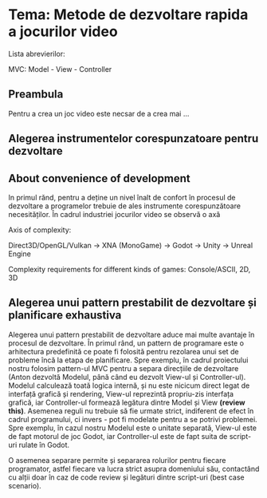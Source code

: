 # Tema: Metode de dezvoltare rapida a jocurilor video


Lista abrevierilor:

MVC: Model - View - Controller


## Preambula

Pentru a crea un joc video este necsar de a crea mai ...

## Alegerea instrumentelor corespunzatoare pentru dezvoltare
## About convenience of development

In primul rănd, pentru a deține un nivel înalt de confort în procesul de dezvoltare a programelor trebuie de ales instrumente corespunzătoare necesităților. În cadrul industriei jocurilor video se observă o axă

Axis of complexity:

Direct3D/OpenGL/Vulkan -> XNA (MonoGame) -> Godot -> Unity -> Unreal Engine

Complexity requirements for different kinds of games: Console/ASCII, 2D, 3D


## Alegerea unui pattern prestabilit de dezvoltare și planificare exhaustiva

Alegerea unui pattern prestabilit de dezvoltare aduce mai multe avantaje în procesul de dezvoltare. În primul rând, un pattern de programare este o arhitectura predefinită ce poate fi folosită pentru rezolarea unui set de probleme încă la etapa de planificare. Spre exemplu, în cadrul proiectului nostru folosim pattern-ul MVC pentru a separa direcțiile de dezvoltare (Anton dezvoltă Modelul, până când eu dezvolt View-ul și Controller-ul). Modelul calculează toată logica internă, și nu este nicicum direct legat de interfață grafică și rendering, View-ul reprezintă propriu-zis interfața grafică, iar Controller-ul formează legătura dintre Model și View __(review this)__. Asemenea reguli nu trebuie să fie urmate strict, indiferent de efect în cadrul programului, ci invers - pot fi modelate pentru a se potrivi problemei. Spre exemplu, în cazul nostru Modelul este o unitate separată, View-ul este de fapt motorul de joc Godot, iar Controller-ul este de fapt suita de script-uri rulate în Godot.

O asemenea separare permite și separarea rolurilor pentru fiecare programator, astfel fiecare va lucra strict asupra domeniului său, contactând cu alții doar în caz de code review și legături dintre script-uri (best case scenario).